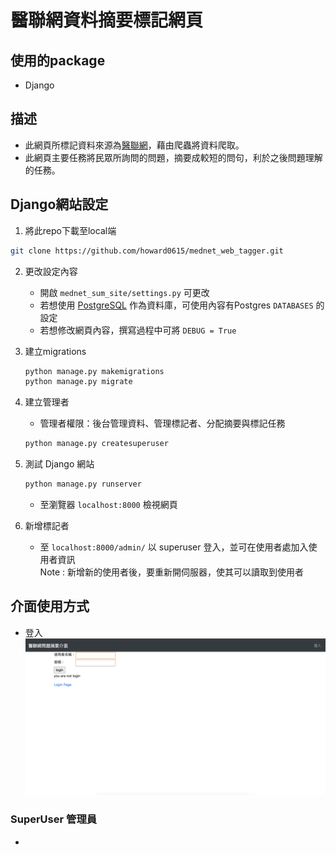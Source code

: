 # 醫聯網資料摘要標記網頁

## 使用的package
* Django

## 描述
* 此網頁所標記資料來源為[醫聯網](https://med-net.com/)，藉由爬蟲將資料爬取。
* 此網頁主要任務將民眾所詢問的問題，摘要成較短的問句，利於之後問題理解的任務。

## Django網站設定

1. 將此repo下載至local端
```bash
git clone https://github.com/howard0615/mednet_web_tagger.git
```
2. 更改設定內容
    * 開啟 `mednet_sum_site/settings.py` 可更改
    * 若想使用 [PostgreSQL](https://www.postgresql.org/) 作為資料庫，可使用內容有Postgres `DATABASES` 的設定
    * 若想修改網頁內容，撰寫過程中可將 `DEBUG = True`

3. 建立migrations
    ```bash
    python manage.py makemigrations
    python manage.py migrate
    ```

4. 建立管理者
    * 管理者權限：後台管理資料、管理標記者、分配摘要與標記任務
    ```bash
    python manage.py createsuperuser
    ```

5. 測試 Django 網站
    ```bash
    python manage.py runserver
    ```
    * 至瀏覽器 `localhost:8000` 檢視網頁

6. 新增標記者
    * 至 `localhost:8000/admin/` 以 superuser 登入，並可在使用者處加入使用者資訊  
    Note : 新增新的使用者後，要重新開伺服器，使其可以讀取到使用者

## 介面使用方式
* 登入  
   ![text](https://github.com/howard0615/mednet_web_tagger/blob/master/img/login_page.png)
### SuperUser 管理員
* 
